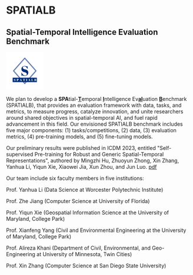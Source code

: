 # SPATIALB 
## Spatial-Temporal Intelligence Evaluation Benchmark 
<img src="/logo.jpg" width="20%" >

We plan to develop a <b>SPA</b>tial-<u><b>T</b></u>emporal <u><b>I</b></u>ntelligence Ev<u><b>al</b></u>uation <u><b>B</b></u>enchmark (SPATIALB), that provides an evaluation framework with data, tasks, and metrics, to measure progress, catalyze innovation, and unite researchers around shared objectives in spatial-temporal AI, and fuel rapid advancement in this field. Our envisioned SPATIALB benchmark includes five major components: (1) tasks/competitions, (2) data, (3) evaluation metrics, (4) pre-training models, and (5) fine-tuning models. 

Our preliminary results were published in ICDM 2023, entitled "Self-supervised Pre-training for Robust and Generic Spatial-Temporal Representations", authored by Mingzhi Hu, Zhuoyun Zhong, Xin Zhang, Yanhua Li, Yiqun Xie, Xiaowei Jia, Xun Zhou, and Jun Luo. [pdf](https://users.wpi.edu/~yli15/res.html)

Our team include six faculty members in five institutions:

Prof. Yanhua Li (Data Science at Worcester Polytechnic Institute)

Prof. Zhe Jiang (Computer Science at University of Florida)

Prof. Yiqun Xie (Geospatial Information Science at the University of Maryland, College Park)

Prof. Xianfeng Yang (Civil and Environmental Engineering at the University of Maryland, College Park)

Prof. Alireza Khani (Department of Civil, Environmental, and Geo-Engineering at University of Minnesota, Twin Cities)

Prof. Xin Zhang (Computer Science at San Diego State University)

